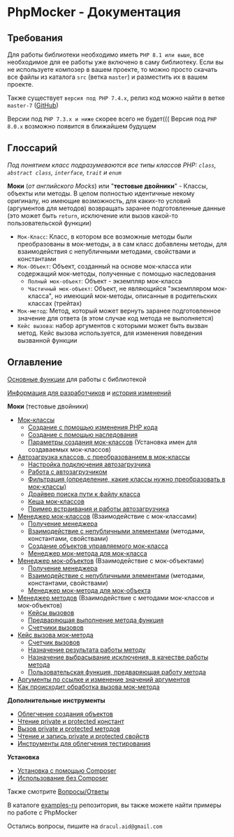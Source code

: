 # PhpMocker - Документация

## Требования

Для работы библиотеки необходимо иметь `PHP 8.1 или выше`, все необходимое для ее работы уже включено в саму библиотеку.
Если вы не используете композер в вашем проекте, то можно просто скачать все файлы из каталога `src` (ветка `master`) и разместить их в вашем
проекте.

Также существует `версия под PHP 7.4.x`, релиз код можно найти в ветке `master-7` ([GitHub](https://github.com/dracul-aid/PhpMocker/tree/master-7))

Версии под `PHP 7.3.x и ниже` скорее всего не будет((( Версия под `PHP 8.0.x` возможно появится в ближайшем будущем 

## Глоссарий

_Под понятием класс подразумеваются все типы классов PHP: `class`, `abstract class`, `interface`, `trait` и `enum`_

**Моки** (_от английского Mocks_) или "**тестовые двойники**" - Классы, объекты или методы. В целом полностью идентичные некому
оригиналу, но имеющие возможность, для каких-то условий (аргументов для методов) возвращать заранее подготовленные данные
(это может быть `return`, исключение или вызов какой-то пользовательской функции)

* `Мок-Класс`: Класс, в котором все возможные методы были преобразованы в мок-методы, а в сам класс добавлены методы, для взаимодействия с непубличными методами, свойствами и константами
* `Мок-Объект`: Объект, созданный на основе мок-класса или содержащий мок-методы, полученные с помощью наследования
  * `Полный мок-объект`: Объект - экземпляр мок-класса
  * `Частичный мок-объект`: Объект, не являющийся "экземпляром мок-класса", но имеющий мок-методы, описанные в родительских классах (трейтах)
* `Мок-метод`: Метод, который может вернуть заранее подготовленное значение для ответа (в этом случае код метода не выполняется)
* `Кейс вызова`: набор аргументов с которыми может быть вызван метод. Кейс вызова используется, для изменения поведения вызванной функции

## Оглавление

[Основные функции](functions.md) для работы с библиотекой

[Информация для разработчиков](develop.md) и [история изменений](history.md)

**Моки** (тестовые двойники)
* [Мок-классы](mock-classes/README.md)
  * [Создание с помощью изменения PHP кода](mock-classes/from-php.md)
  * [Создание с помощью наследования](mock-classes/from-reflection.md)
  * [Параметры создания мок-классов](mock-classes/create-options/README.md) (Установка имен для создаваемых мок-классов)
* [Автозагрузка классов, с преобразованием в мок-классы](autoloader/README.md)
  * [Настройка подключения автозагрузчика](autoloader/autoloader-init.md)
  * [Работа с автозагрузчиком](autoloader/autoloader-work.md)
  * [Фильтрация (определение, какие классы нужно преобразовать в мок-классы)](autoloader/filer.md)
  * [Драйвер поиска пути к файлу класса](autoloader/driver.md)
  * [Кеша мок-классов](autoloader/cache.md)
  * [Пример встраивания и работы автозагрузчика](autoloader/examples.md)
* [Менеджер мок-классов](manager-class/README.md) (Взаимодействие с мок-классами)
  * [Получение менеджера](manager-class/class-managers.md)
  * [Взаимодействие с непубличными элементами](manager-class/nopublic.md) (методами, константами, свойствами)
  * [Создание объектов управляемого мок-класса](manager-class/create-object.md)
  * [Менеджер мок-метода для мок-класса](manager-class/methods.md)
* [Менеджер мок-объектов](manager-object/README.md) (Взаимодействие с мок-объектами)
  * [Получение менеджера](manager-object/object-managers.md)
  * [Взаимодействие с непубличными элементами](manager-object/nopublic.md) (методами, константами, свойствами)
  * [Менеджер мок-метода для мок-объекта](manager-object/methods.md)
* [Менеджер методов](manager-method/README.md) (Взаимодействие с методами мок-классов и мок-объектов)
  * [Кейсы вызовов](manager-method/cases.md)
  * [Предваряющая выполнение метода функция](manager-method/user-function.md)
  * [Счетчики вызовов](manager-method/counter.md)
* [Кейс вызова мок-метода](mock-cases/README.md)
  * [Счетчик вызовов](mock-cases/counter.md)
  * [Назначение результата работы методу](mock-cases/return.md)
  * [Назначение выбрасывание исключения, в качестве работы метода](mock-cases/exception.md)
  * [Пользовательская функция, предваряющая работу метода](mock-cases/user-function.md)
* [Аргументы по ссылке и изменение значений аргументов](mock-cases/arguments.md)
* [Как происходит обработка вызова мок-метода](call-method.md)

**Дополнительные инструменты**
* [Облегчение создания объектов](tools/notpublic-create-object.md)
* [Чтение private и protected констант](tools/notpublic-constant.md)
* [Вызов private и protected методов](tools/notpublic-method.md)
* [Чтение и запись private и protected свойств](tools/notpublic-property.md)
* [Инструменты для облегчения тестирования](tools/tools-testing.md)

**Установка**
* [Установка с помощью Composer](install/with-composer.md)
* [Использование без Composer](install/without-composer.md)

Также смотрите [Вопросы/Ответы](faq/README.md)

В каталоге [examples-ru](../examples-ru/README.md) репозитория, вы также можете найти примеры по работе с PhpMocker

Остались вопросы, пишите на `dracul.aid@gmail.com`
